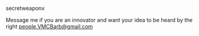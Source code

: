 secretweaponx 

Message me if you are an innovator and want your idea to be heard by the right people.VMCBarb@gmail.com
